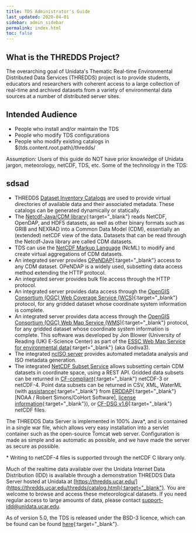 ```yaml
---
title: TDS Administrator's Guide
last_updated: 2020-04-01
sidebar: admin_sidebar 
permalink: index.html
toc: false
---
```


## What is the THREDDS Project?

The overarching goal of Unidata's Thematic Real-time Environmental Distributed Data Services (THREDDS) project is to provide students, educators and researchers with coherent access to a large collection of real-time and archived datasets from a variety of environmental data sources at a number of distributed server sites.

## Intended Audience

* People who install and/or maintain the TDS
* People who modify TDS configurations
* People who modify existing catalogs in ${tds.content.root.path}/thredds/

Assumption: Users of this guide do NOT have prior knowledge of Unidata jargon, meteorology, netCDF, TDS, etc.
Some of the technology in the TDS:


## sdsad
* THREDDS [Dataset Inventory Catalogs](basic_config_catalog.html) are used to provide virtual directories of available data and their associated metadata. 
  These catalogs can be generated dynamically or statically.
* The [Netcdf-Java/CDM library](https://www.unidata.ucar.edu/software/netcdf-java/){:target="_blank"} reads NetCDF, OpenDAP, and HDF5 datasets, as well as other binary formats such as GRIB and NEXRAD into a Common Data Model (CDM), essentially an (extended) netCDF view of the data.
  Datasets that can be read through the Netcdf-Java library are called CDM datasets.
* TDS can use the [NetCDF Markup Language](using_ncml_in_the_tds.html) (NcML) to modify and create virtual aggregations of CDM datasets.
* An integrated server provides [OPeNDAP](http://www.opendap.org/){:target="_blank"} access to any CDM dataset.
  OPeNDAP is a widely used, subsetting data access method extending the HTTP protocol.
* An integrated server provides bulk file access through the HTTP protocol.
* An integrated server provides data access through the [OpenGIS Consortium (OGC) Web Coverage Service (WCS)](https://www.ogc.org/standards/wcs){:target="_blank"} protocol, for any gridded dataset whose coordinate system information is complete.
* An integrated server provides data access through the [OpenGIS Consortium (OGC) Web Map Service (WMS)](http://www.opengeospatial.org/standards/wms){:target="_blank"} protocol, for any gridded dataset whose coordinate system information is complete.
  This software was developed by Jon Blower (University of Reading (UK) E-Science Center) as part of the [ESSC Web Map Service for environmental data](https://github.com/Reading-eScience-Centre/edal-java){:target="_blank"} (aka Godiva3).
* The integrated [ncISO server](iso_metadata.html) provides automated metadata analysis and ISO metadata generation.
* The integrated [NetCDF Subset Service](netcdf_subset_service_ref.html) allows subsetting certain CDM datasets in coordinate space, using a REST API.
  Gridded data subsets can be returned in [CF-compliant](http://cfconventions.org/cf-conventions/v1.6.0/cf-conventions.html){:target="_blank"} netCDF-3 or netCDF-4.
  Point data subsets can be returned in CSV, XML, WaterML (with [assistance](https://github.com/Unidata/thredds/tree/5.0.0/waterml#waterml){:target="_blank"}
  from [ERDDAP](https://coastwatch.pfeg.noaa.gov/erddap/index.html){:target="_blank"} \[NOAA / Robert Simons/CoHort Software\], [license information](https://github.com/Unidata/thredds/tree/5.0.0/docs/src/private/licenses/third-party/erddap){:target="_blank"}), 
  or [CF-DSG v1.6](http://cfconventions.org/cf-conventions/v1.6.0/cf-conventions.html#discrete-sampling-geometries){:target="_blank"} netCDF files.

The THREDDS Data Server is implemented in 100% Java\*, and is contained in a single war file, which allows very easy installation into a servlet container such as the open-source Tomcat web server.
Configuration is made as simple and as automatic as possible, and we have made the server as secure as possible.

\* Writing to netCDF-4 files is supported through the netCDF C library only.

Much of the realtime data available over the Unidata Internet Data Distribution (IDD) is available through a demonstration THREDDS Data Server hosted at Unidata at [https://thredds.ucar.edu/](https://thredds.ucar.edu/thredds/catalog.html){:target="_blank"}.
You are welcome to browse and access these meteorological datasets.
If you need regular access to large amounts of data, please contact <support-idd@unidata.ucar.edu>.

As of version 5.0, the TDS is released under the BSD-3 licence, which can be found can be found [here](https://github.com/Unidata/tds/blob/master/LICENSE){:target="_blank"}.
